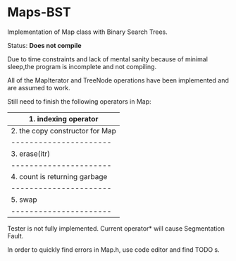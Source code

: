 Maps-BST
========

Implementation of Map class with Binary Search Trees.

Status:
**Does not compile**

Due to time constraints and lack of mental sanity because of minimal sleep,the
program is incomplete and not compiling.

All of the MapIterator and TreeNode operations have been implemented and are
assumed to work.

Still need to finish the following operators in Map:

| 1. indexing operator |
| ---------------------- |
| 2. the copy constructor for Map |
| ---------------------- |
| 3. erase(itr) |
| ---------------------- |
| 4. count is returning garbage |
| ---------------------- |
| 5. swap |
| ---------------------- |

Tester is not fully implemented. Current operator* will cause Segmentation
Fault.

In order to quickly find errors in Map.h, use code editor and find TODO s. 
